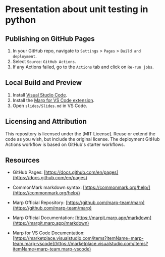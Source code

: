 # Presentation about unit testing in python

## Publishing on GitHub Pages

1. In your GitHub repo, navigate to `Settings` > `Pages` > `Build and deployment`.
2. Select `Source`: `GitHub Actions`.
3. If any Actions failed, go to the `Actions` tab and click on `Re-run jobs`.

## Local Build and Preview

1. Install [Visual Studio Code](https://code.visualstudio.com/).
2. Install the [Marp for VS Code extension](https://marketplace.visualstudio.com/items?itemName=marp-team.marp-vscode).
3. Open `slides/Slides.md` in VS Code.

## Licensing and Attribution

This repository is licensed under the [MIT License]. Reuse or extend the code as you wish, but include the original license. The deployment GitHub Actions workflow is based on GitHub's starter workflows.

## Resources

- GitHub Pages: [https://docs.github.com/en/pages](https://docs.github.com/en/pages)

- CommonMark markdown syntax: [https://commonmark.org/help/](https://commonmark.org/help/)

- Marp Official Repository: [https://github.com/marp-team/marp](https://github.com/marp-team/marp)
- Marp Official Documentation: [https://marpit.marp.app/markdown](https://marpit.marp.app/markdown)
- Marp for VS Code Documentation: [https://marketplace.visualstudio.com/items?itemName=marp-team.marp-vscode](https://marketplace.visualstudio.com/items?itemName=marp-team.marp-vscode)